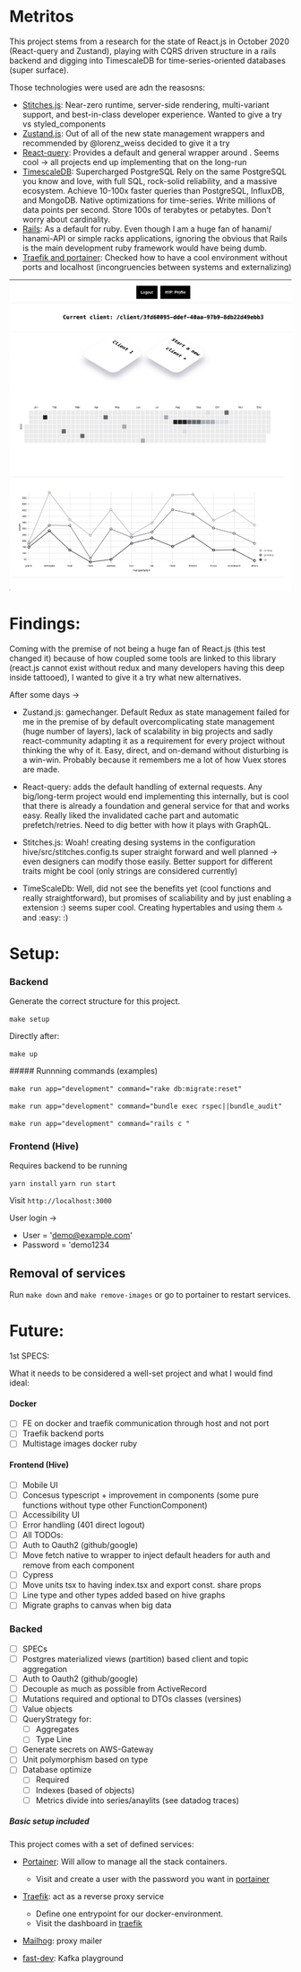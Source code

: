 # Metritos

This project stems from a research for the state of React.js in October 2020 (React-query and Zustand), playing with CQRS driven structure in a rails backend and digging into TimescaleDB for time-series-oriented databases (super surface).

Those technologies were used are adn the reasosns:

- [Stitches.js](https://github.com/modulz/stitches): Near-zero runtime, server-side rendering, multi-variant support, and best-in-class developer experience. Wanted to give a try vs styled_components
- [Zustand.js](https://zustand.surge.sh/): Out of all of the new state management wrappers and recommended by @lorenz_weiss decided to give it a try
- [React-query](https://react-query.tanstack.com/): Provides a default and general wrapper around . Seems cool -> all projects end up implementing that on the long-run
- [TimescaleDB](https://www.timescale.com/): Supercharged PostgreSQL
  Rely on the same PostgreSQL you know and love, with full SQL, rock-solid reliability, and a massive ecosystem. Achieve 10-100x faster queries than PostgreSQL, InfluxDB, and MongoDB. Native optimizations for time-series. Write millions of data points per second. Store 100s of terabytes or petabytes. Don’t worry about cardinality.
- [Rails](https://rubyonrails.org/): As a default for ruby. Even though I am a huge fan of hanami/ hanami-API or simple racks applications, ignoring the obvious that Rails is the main development ruby framework would have being dumb.
- [Traefik and portainer](https://doc.traefik.io/traefik/): Checked how to have a cool environment without ports and localhost (incongruencies between systems and externalizing)

![Metritos app](docs/images/metritos.png)

# Findings:

Coming with the premise of not being a huge fan of React.js (this test changed it) because of how coupled some tools are linked to this library (react.js cannot exist without redux and many developers having this deep inside tattooed), I wanted to give it a try what new alternatives.

After some days ->

- Zustand.js: gamechanger. Default Redux as state management failed for me in the premise of by default overcomplicating state management (huge number of layers), lack of scalability in big projects and sadly react-community adapting it as a requirement for every project without thinking the why of it. Easy, direct, and on-demand without disturbing is a win-win. Probably because it remembers me a lot of how Vuex stores are made.

- React-query: adds the default handling of external requests. Any big/long-term project would end implementing this internally, but is cool that there is already a foundation and general service for that and works easy. Really liked the invalidated cache part and automatic prefetch/retries. Need to dig better with how it plays with GraphQL.

- Stitches.js: Woah! creating desing systems in the configuration hive/src/stitches.config.ts super straight forward and well planned -> even designers can modify those easily. Better support for different traits might be cool (only strings are considered currently)

- TimeScaleDb: Well, did not see the benefits yet (cool functions and really straightforward), but promises of scaliability and by just enabling a extension :) seems super cool. Creating hypertables and using them :top: and :easy: :)

# Setup:

### Backend

Generate the correct structure for this project.

`make setup`

Directly after:

`make up`

##### Runnning commands (examples)

`make run app="development" command="rake db:migrate:reset"`

`make run app="development" command="bundle exec rspec||bundle_audit"`

`make run app="development" command="rails c "`

### Frontend (Hive)

Requires backend to be running

`yarn install`
`yarn run start`

Visit `http://localhost:3000`

User login ->

- User = 'demo@example.com'
- Password = 'demo1234

## Removal of services

Run `make down` and `make remove-images` or go to portainer to restart services.

# Future:

1st SPECS:

What it needs to be considered a well-set project and what I would find ideal:

#### Docker

- [ ] FE on docker and traefik communication through host and not port
- [ ] Traefik backend ports
- [ ] Multistage images docker ruby

#### Frontend (Hive)

- [ ] Mobile UI
- [ ] Concesus typescript + improvement in components (some pure functions without type other FunctionComponent)
- [ ] Accessibility UI
- [ ] Error handling (401 direct logout)
- [ ] All TODOs:
- [ ] Auth to Oauth2 (github/google)
- [ ] Move fetch native to wrapper to inject default headers for auth and remove from each component
- [ ] Cypress
- [ ] Move units tsx to having index.tsx and export const. share props
- [ ] Line type and other types added based on hive graphs
- [ ] Migrate graphs to canvas when big data

### Backed

- [ ] SPECs
- [ ] Postgres materialized views (partition) based client and topic aggregation
- [ ] Auth to Oauth2 (github/google)
- [ ] Decouple as much as possible from ActiveRecord
- [ ] Mutations required and optional to DTOs classes (versines)
- [ ] Value objects
- [ ] QueryStrategy for:
  - [ ] Aggregates
  - [ ] Type Line
- [ ] Generate secrets on AWS-Gateway
- [ ] Unit polymorphism based on type
- [ ] Database optimize
  - [ ] Required
  - [ ] Indexes (based of objects)
  - [ ] Metrics divide into series/anaylits (see datadog traces)

##### Basic setup included

This project comes with a set of defined services:

- [Portainer](https://www.portainer.io/): Will allow to manage all the stack containers.

  - Visit and create a user with the password you want in [portainer](http://portainer.localhost)

- [Traefik](https://docs.traefik.io/): act as a reverse proxy service

  - Define one entrypoint for our docker-environment.
  - Visit the dashboard in [traefik](http://traefik.localhost:8080)

- [Mailhog](): proxy mailer
- [fast-dev](): Kafka playground
